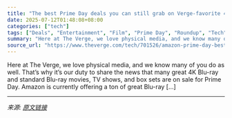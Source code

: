 ```yaml
---
title: "The best Prime Day deals you can still grab on Verge-favorite 4K Blu-rays"
date: 2025-07-12T01:48:08+08:00
categories: ["tech"]
tags: ["Deals", "Entertainment", "Film", "Prime Day", "Roundup", "Tech", "TV Shows"]
summary: "Here at The Verge, we love physical media, and we know many of you do as well. That’s why it’s our duty to share the news that many great 4K Blu-ray and standard Blu-ray movies, TV shows, and box sets"
source_url: "https://www.theverge.com/tech/701526/amazon-prime-day-best-4k-blu-ray-deals-target-sale-2025"
---
```


Here at The Verge, we love physical media, and we know many of you do as well. That’s why it’s our duty to share the news that many great 4K Blu-ray and standard Blu-ray movies, TV shows, and box sets are on sale for Prime Day. Amazon is currently offering a ton of great Blu-ray [&#8230;]

---

*来源: [原文链接](https://www.theverge.com/tech/701526/amazon-prime-day-best-4k-blu-ray-deals-target-sale-2025)*
